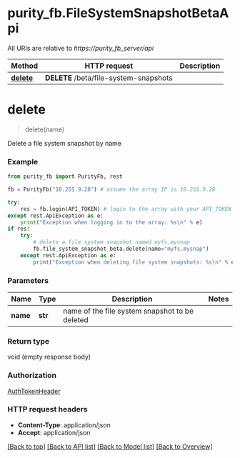 # purity_fb.FileSystemSnapshotBetaApi

All URIs are relative to *https://purity_fb_server/api*

Method | HTTP request | Description
------------- | ------------- | -------------
[**delete**](FileSystemSnapshotBetaApi.md#delete) | **DELETE** /beta/file-system-snapshots | 


# **delete**
> delete(name)



Delete a file system snapshot by name

### Example 
```python
from purity_fb import PurityFb, rest

fb = PurityFb("10.255.9.28") # assume the array IP is 10.255.9.28

try:
    res = fb.login(API_TOKEN) # login to the array with your API_TOKEN
except rest.ApiException as e:
    print("Exception when logging in to the array: %s\n" % e)
if res:
    try:
        # delete a file system snapshot named myfs.mysnap
        fb.file_system_snapshot_beta.delete(name="myfs.mysnap")
    except rest.ApiException as e:
        print("Exception when deleting file system snapshots: %s\n" % e)
```

### Parameters

Name | Type | Description  | Notes
------------- | ------------- | ------------- | -------------
 **name** | **str**| name of the file system snapshot to be deleted | 

### Return type

void (empty response body)

### Authorization

[AuthTokenHeader](index.md#AuthTokenHeader)

### HTTP request headers

 - **Content-Type**: application/json
 - **Accept**: application/json

[[Back to top]](#) [[Back to API list]](index.md#documentation-for-api-endpoints) [[Back to Model list]](index.md#documentation-for-models) [[Back to Overview]](index.md)

